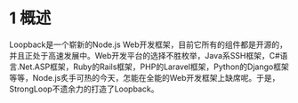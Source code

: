 # 1 概述

Loopback是一个崭新的Node.js Web开发框架，目前它所有的组件都是开源的，并且正处于高速发展中。Web开发平台的选择不胜枚举，Java系SSH框架，C#语言.Net.ASP框架，Ruby的Rails框架，PHP的Laravel框架，Python的Django框架等等，Node.js炙手可热的今天，怎能在全能的Web开发框架上缺席呢。于是，StrongLoop不遗余力的打造了Loopback。